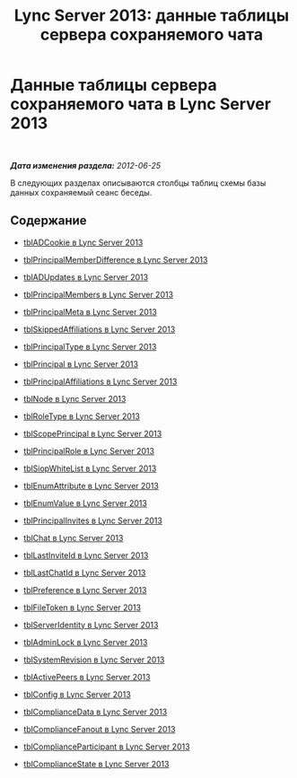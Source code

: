 ﻿---
title: 'Lync Server 2013: данные таблицы сервера сохраняемого чата'
TOCTitle: Данные таблицы сервера сохраняемого чата
ms:assetid: c22d4a76-da50-49de-9038-e0ed7b8e1b58
ms:mtpsurl: https://technet.microsoft.com/ru-ru/library/Gg615034(v=OCS.15)
ms:contentKeyID: 49311067
ms.date: 05/19/2016
mtps_version: v=OCS.15
ms.translationtype: HT
---

# Данные таблицы сервера сохраняемого чата в Lync Server 2013

 

_**Дата изменения раздела:** 2012-06-25_

В следующих разделах описываются столбцы таблиц схемы базы данных сохраняемый сеанс беседы.

## Содержание

  - [tblADCookie в Lync Server 2013](lync-server-2013-tbladcookie.md)

  - [tblPrincipalMemberDifference в Lync Server 2013](lync-server-2013-tblprincipalmemberdifference.md)

  - [tblADUpdates в Lync Server 2013](lync-server-2013-tbladupdates.md)

  - [tblPrincipalMembers в Lync Server 2013](lync-server-2013-tblprincipalmembers.md)

  - [tblPrincipalMeta в Lync Server 2013](lync-server-2013-tblprincipalmeta.md)

  - [tblSkippedAffiliations в Lync Server 2013](lync-server-2013-tblskippedaffiliations.md)

  - [tblPrincipalType в Lync Server 2013](lync-server-2013-tblprincipaltype.md)

  - [tblPrincipal в Lync Server 2013](lync-server-2013-tblprincipal.md)

  - [tblPrincipalAffiliations в Lync Server 2013](lync-server-2013-tblprincipalaffiliations.md)

  - [tblNode в Lync Server 2013](lync-server-2013-tblnode.md)

  - [tblRoleType в Lync Server 2013](lync-server-2013-tblroletype.md)

  - [tblScopePrincipal в Lync Server 2013](lync-server-2013-tblscopeprincipal.md)

  - [tblPrincipalRole в Lync Server 2013](lync-server-2013-tblprincipalrole.md)

  - [tblSiopWhiteList в Lync Server 2013](lync-server-2013-tblsiopwhitelist.md)

  - [tblEnumAttribute в Lync Server 2013](lync-server-2013-tblenumattribute.md)

  - [tblEnumValue в Lync Server 2013](lync-server-2013-tblenumvalue.md)

  - [tblPrincipalInvites в Lync Server 2013](lync-server-2013-tblprincipalinvites.md)

  - [tblChat в Lync Server 2013](lync-server-2013-tblchat.md)

  - [tblLastInviteId в Lync Server 2013](lync-server-2013-tbllastinviteid.md)

  - [tblLastChatId в Lync Server 2013](lync-server-2013-tbllastchatid.md)

  - [tblPreference в Lync Server 2013](lync-server-2013-tblpreference.md)

  - [tblFileToken в Lync Server 2013](lync-server-2013-tblfiletoken.md)

  - [tblServerIdentity в Lync Server 2013](lync-server-2013-tblserveridentity.md)

  - [tblAdminLock в Lync Server 2013](lync-server-2013-tbladminlock.md)

  - [tblSystemRevision в Lync Server 2013](lync-server-2013-tblsystemrevision.md)

  - [tblActivePeers в Lync Server 2013](lync-server-2013-tblactivepeers.md)

  - [tblConfig в Lync Server 2013](lync-server-2013-tblconfig.md)

  - [tblComplianceData в Lync Server 2013](lync-server-2013-tblcompliancedata.md)

  - [tblComplianceFanout в Lync Server 2013](lync-server-2013-tblcompliancefanout.md)

  - [tblComplianceParticipant в Lync Server 2013](lync-server-2013-tblcomplianceparticipant.md)

  - [tblComplianceState в Lync Server 2013](lync-server-2013-tblcompliancestate.md)

